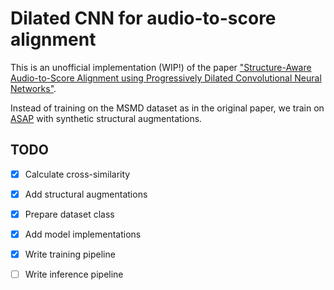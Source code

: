 # Dilated CNN for audio-to-score alignment

This is an unofficial implementation (WIP!) of the paper ["Structure-Aware Audio-to-Score Alignment using Progressively Dilated Convolutional Neural Networks"](https://arxiv.org/abs/2102.00382).

Instead of training on the MSMD dataset as in the original paper, we train on [ASAP](https://github.com/fosfrancesco/asap-dataset) with synthetic structural augmentations.

## TODO

 - [x] Calculate cross-similarity
 - [x] Add structural augmentations
 - [x] Prepare dataset class
 - [x] Add model implementations
 - [x] Write training pipeline
 - [ ] Write inference pipeline
 